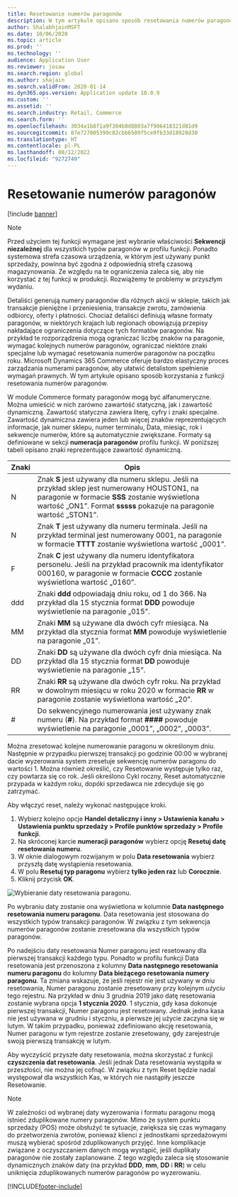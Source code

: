 ```yaml
---
title: Resetowanie numerów paragonów
description: W tym artykule opisano sposób resetowania numerów paragonów używanych dla różnych akcji w pożądanym dniu (na przykład rok obrachunkowy lub rok kalendarzowy).
author: ShalabhjainMSFT
ms.date: 10/06/2020
ms.topic: article
ms.prod: ''
ms.technology: ''
audience: Application User
ms.reviewer: josaw
ms.search.region: global
ms.author: shajain
ms.search.validFrom: 2020-01-14
ms.dyn365.ops.version: Application update 10.0.9
ms.custom: ''
ms.assetid: ''
ms.search.industry: Retail, Commerce
ms.search.form: ''
ms.openlocfilehash: 3034a1b8f1a9f304b8d8803a7f906418321d81d9
ms.sourcegitcommit: 87e727005399c82cbb6509f5ce9fb33d18928d30
ms.translationtype: HT
ms.contentlocale: pl-PL
ms.lasthandoff: 08/12/2022
ms.locfileid: "9272749"
---
```

# <a name="reset-receipt-numbers"></a>Resetowanie numerów paragonów 

[!include [banner](includes/banner.md)]

> [!NOTE]
> Przed użyciem tej funkcji wymagane jest wybranie właściwości **Sekwencji niezależnej** dla wszystkich typów paragonów w profilu funkcji. Ponadto systemowa strefa czasowa urządzenia, w którym jest używany punkt sprzedaży, powinna być zgodna z odpowiednią strefą czasową magazynowania. Ze względu na te ograniczenia zaleca się, aby nie korzystać z tej funkcji w produkcji. Rozwiążemy te problemy w przyszłym wydaniu. 

Detaliści generują numery paragonów dla różnych akcji w sklepie, takich jak transakcje pieniężne i przeniesienia, transakcje zwrotu, zamówienia odbiorcy, oferty i płatności. Chociaż detaliści definiują własne formaty paragonów, w niektórych krajach lub regionach obowiązują przepisy nakładające ograniczenia dotyczące tych formatów paragonów. Na przykład te rozporządzenia mogą ograniczać liczbę znaków na paragonie, wymagać kolejnych numerów paragonów, ograniczać niektóre znaki specjalne lub wymagać resetowania numerów paragonów na początku roku. Microsoft Dynamics 365 Commerce oferuje bardzo elastyczny proces zarządzania numerami paragonów, aby ułatwić detalistom spełnienie wymagań prawnych. W tym artykule opisano sposób korzystania z funkcji resetowania numerów paragonów.

W module Commerce formaty paragonów mogą być alfanumeryczne. Można umieścić w nich zarówno zawartość statyczną, jak i zawartość dynamiczną. Zawartość statyczna zawiera literę, cyfry i znaki specjalne. Zawartość dynamiczna zawiera jeden lub więcej znaków reprezentujących informacje, jak numer sklepu, numer terminalu, Data, miesiąc, rok i sekwencje numerów, które są automatycznie zwiększane. Formaty są definiowane w sekcji **numeracja paragonów** profilu funkcji. W poniższej tabeli opisano znaki reprezentujące zawartość dynamiczną.

| Znaki | Opis |
|------------|-------------|
| N          | Znak **S** jest używany dla numeru sklepu. Jeśli na przykład sklep jest numerowany HOUSTON1, na paragonie w formacie **SSS** zostanie wyświetlona wartość „ON1”. Format **sssss** pokazuje na paragonie wartość „STON1”. |
| N          | Znak **T** jest używany dla numeru terminala. Jeśli na przykład terminal jest numerowany 0001, na paragonie w formacie **TTTT** zostanie wyświetlona wartość „0001”. |
| F          | Znak **C** jest używany dla numeru identyfikatora personelu. Jeśli na przykład pracownik ma identyfikator 000160, w paragonie w formacie **CCCC** zostanie wyświetlona wartość „0160”. |
| ddd        | Znaki **ddd** odpowiadają dniu roku, od 1 do 366. Na przykład dla 15 stycznia format **DDD** powoduje wyświetlenie na paragonie „015”. |
| MM         | Znaki **MM** są używane dla dwóch cyfr miesiąca. Na przykład dla stycznia format **MM** powoduje wyświetlenie na paragonie „01”. |
| DD         | Znaki **DD** są używane dla dwóch cyfr dnia miesiąca. Na przykład dla 15 stycznia format **DD** powoduje wyświetlenie na paragonie „15”. |
| RR         | Znaki **RR** są używane dla dwóch cyfr roku. Na przykład w dowolnym miesiącu w roku 2020 w formacie **RR** w paragonie zostanie wyświetlona wartość „20”. |
| \#         | Do sekwencyjnego numerowania jest używany znak numeru (**\#**). Na przykład format **####** powoduje wyświetlenie na paragonie „0001”, „0002”, „0003”. |

Można zresetować kolejne numerowanie paragonu w określonym dniu. Następnie w przypadku pierwszej transakcji po godzinie 00:00 w wybranej dacie wyzerowania system zresetuje sekwencję numerów paragonu do wartości 1. Można również określić, czy Resetowanie występuje tylko raz, czy powtarza się co rok. Jeśli określono Cykl roczny, Reset automatycznie przypada w każdym roku, dopóki sprzedawca nie zdecyduje się go zatrzymać. 

Aby włączyć reset, należy wykonać następujące kroki.

1. Wybierz kolejno opcje **Handel detaliczny i inny \> Ustawienia kanału \> Ustawienia punktu sprzedaży \> Profile punktów sprzedaży \> Profile funkcji**.
1. Na skróconej karcie **numeracji paragonów** wybierz opcję **Resetuj datę resetowania numeru**.
1. W oknie dialogowym rozwijanym w polu **Data resetowania** wybierz przyszłą datę wystąpienia resetowania.
1. W polu **Resetuj typ paragonu** wybierz **tylko jeden raz** lub **Corocznie**.
1. Kliknij przycisk **OK**.

![Wybieranie daty resetowania paragonu.](media/Enable_receipt_reset.png "Wybieranie daty resetowania paragonu")

Po wybraniu daty zostanie ona wyświetlona w kolumnie **Data następnego resetowania numeru paragonu**. Data resetowania jest stosowana do wszystkich typów transakcji paragonów. W związku z tym sekwencja numerów paragonów zostanie zresetowana dla wszystkich typów paragonów.

Po nadejściu daty resetowania Numer paragonu jest resetowany dla pierwszej transakcji każdego typu. Ponadto w profilu funkcji Data resetowania jest przenoszona z kolumny **Data następnego resetowania numeru paragonu** do kolumny **Data bieżącego resetowania numery paragonu**. Ta zmiana wskazuje, że jeśli rejestr nie jest używany w dniu resetowania, Numer paragonu zostanie zresetowany przy kolejnym *użyciu* tego rejestru. Na przykład w dniu 3 grudnia 2019 jako datę resetowania zostanie wybrana opcja **1 stycznia 2020**. 1 stycznia, gdy kasa dokonuje pierwszej transakcji, Numer paragonu jest resetowany. Jednak jedna kasa nie jest używana w grudniu i styczniu, a pierwsze jej użycie zaczyna się w lutym. W takim przypadku, ponieważ zdefiniowano akcję resetowania, Numer paragonu w tym rejestrze zostanie zresetowany, gdy zarejestruje swoją pierwszą transakcję w lutym.

Aby wyczyścić przyszłe daty resetowania, można skorzystać z funkcji **czyszczenia dat resetowania**. Jeśli jednak Data resetowania wystąpiła w przeszłości, nie można jej cofnąć. W związku z tym Reset będzie nadal występował dla wszystkich Kas, w których nie nastąpiły jeszcze Resetowanie.

> [!NOTE]
> W zależności od wybranej daty wyzerowania i formatu paragonu mogą istnieć zduplikowane numery paragonów. Mimo że system punktu sprzedaży (POS) może obsłużyć te sytuacje, zwiększa się czas wymagany do przetworzenia zwrotów, ponieważ klienci z jednostkami sprzedażowymi muszą wybierać spośród zduplikowanych przyjęć. Inne komplikacje związane z oczyszczaniem danych mogą wystąpić, jeśli duplikaty paragonów nie zostały zaplanowane. Z tego względu zaleca się stosowanie dynamicznych znaków daty (na przykład **DDD**, **mm**, **DD** i **RR**) w celu uniknięcia zduplikowanych numerów paragonów po wyzerowaniu.


[!INCLUDE[footer-include](../includes/footer-banner.md)]
